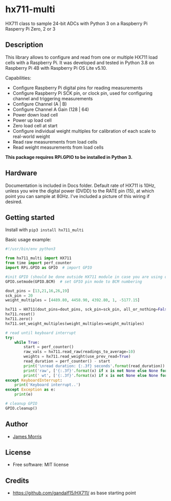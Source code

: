 # hx711-multi

HX711 class to sample 24-bit ADCs with Python 3 on a Raspberry Pi Rasperry Pi Zero, 2 or 3

Description
-----------
This library allows to configure and read from one or multiple HX711 load cells with a Raspberry Pi. It was developed and tested in Python 3.8 on Raspberry Pi 4B with Raspberry Pi OS Lite v5.10.

Capabilities:

* Configure Raspberry Pi digital pins for reading measurements
* Configure Raspberry Pi SCK pin, or clock pin, used for configuring channel and triggering measurements
* Configure Channel (A | B)
* Configure Channel A Gain (128 | 64)
* Power down load cell
* Power up load cell
* Zero load cell at start
* Configure individual weight multiples for calibration of each scale to real-world weight
* Read raw measurements from load cells
* Read weight measurements from load cells

**This package requires RPi.GPIO to be installed in Python 3.**

Hardware
-----------
Documentation is included in Docs folder. Default rate of HX711 is 10Hz, unless you wire the digital power (DVDD) to the RATE pin (15), at which point you can sample at 80Hz. I've included a picture of this wiring if desired.

Getting started
---------------

Install with ```pip3 install hx711_multi```

Basic usage example:

```python
#!/usr/bin/env python3

from hx711_multi import HX711
from time import perf_counter
import RPi.GPIO as GPIO  # import GPIO

#init GPIO (should be done outside HX711 module in case you are using other GPIO functionality)
GPIO.setmode(GPIO.BCM)  # set GPIO pin mode to BCM numbering

dout_pins = [13,21,16,26,19]
sck_pin = 20
weight_multiples = [4489.80, 4458.90, 4392.80, 1, -5177.15]

hx711 = HX711(dout_pins=dout_pins, sck_pin=sck_pin, all_or_nothing=False, log_level='CRITICAL')  # create an object
hx711.reset()
hx711.zero()
hx711.set_weight_multiples(weight_multiples=weight_multiples)

# read until keyboard interrupt
try:
    while True:
        start = perf_counter()
        raw_vals = hx711.read_raw(readings_to_average=10)
        weights = hx711.read_weight(use_prev_read=True)
        read_duration = perf_counter() - start
        print('\nread duration: {:.3f} seconds'.format(read_duration))
        print('raw', ['{:.3f}'.format(x) if x is not None else None for x in raw_vals])
        print(' wt', ['{:.3f}'.format(x) if x is not None else None for x in weights])
except KeyboardInterrupt:
    print('Keyboard interrupt..')
except Exception as e:
    print(e)

# cleanup GPIO
GPIO.cleanup()
```

Author
-------
* [James Morris](https://morrisjam.es)

License
-------
* Free software: MIT license

Credits
---------
* https://github.com/gandalf15/HX711/ as base starting point